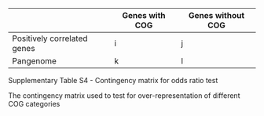 |                   | Genes with COG | Genes without COG |
|-------------------|----------------|-------------------|
| Positively correlated genes | i              | j                 |
| Pangenome             | k              | l                 |

Supplementary Table S4 - Contingency matrix for odds ratio test

The contingency matrix used to test for over-representation of different COG categories
